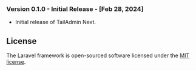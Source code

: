 ### Version 0.1.0 - Initial Release - [Feb 28, 2024]

- Initial release of TailAdmin Next.

## License

The Laravel framework is open-sourced software licensed under the [MIT license](https://opensource.org/licenses/MIT).
